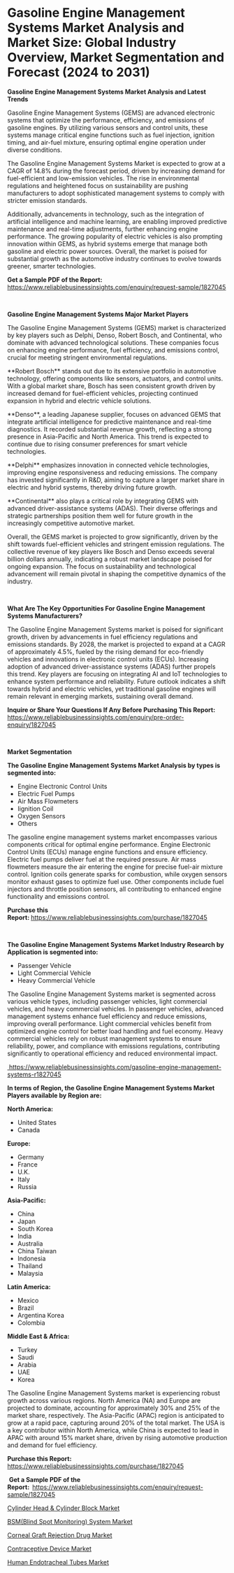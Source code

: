 <p><h1>Gasoline Engine Management Systems Market Analysis and Market Size: Global Industry Overview, Market Segmentation and Forecast (2024 to 2031)</h1></p><p><strong>Gasoline Engine Management Systems Market Analysis and Latest Trends</strong></p>
<p><p>Gasoline Engine Management Systems (GEMS) are advanced electronic systems that optimize the performance, efficiency, and emissions of gasoline engines. By utilizing various sensors and control units, these systems manage critical engine functions such as fuel injection, ignition timing, and air-fuel mixture, ensuring optimal engine operation under diverse conditions.</p><p>The Gasoline Engine Management Systems Market is expected to grow at a CAGR of 14.8% during the forecast period, driven by increasing demand for fuel-efficient and low-emission vehicles. The rise in environmental regulations and heightened focus on sustainability are pushing manufacturers to adopt sophisticated management systems to comply with stricter emission standards. </p><p>Additionally, advancements in technology, such as the integration of artificial intelligence and machine learning, are enabling improved predictive maintenance and real-time adjustments, further enhancing engine performance. The growing popularity of electric vehicles is also prompting innovation within GEMS, as hybrid systems emerge that manage both gasoline and electric power sources. Overall, the market is poised for substantial growth as the automotive industry continues to evolve towards greener, smarter technologies.</p></p>
<p><strong>Get a Sample PDF of the Report:&nbsp;</strong> <a href="https://www.reliablebusinessinsights.com/enquiry/request-sample/1827045?utm_campaign=97&utm_medium=2&utm_source=Github&utm_content=ia&utm_term=04112024&utm_id=gasoline-engine-management-systems">https://www.reliablebusinessinsights.com/enquiry/request-sample/1827045</a></p>
<p>&nbsp;</p>
<p><strong>Gasoline Engine Management Systems Major Market Players</strong></p>
<p><p>The Gasoline Engine Management Systems (GEMS) market is characterized by key players such as Delphi, Denso, Robert Bosch, and Continental, who dominate with advanced technological solutions. These companies focus on enhancing engine performance, fuel efficiency, and emissions control, crucial for meeting stringent environmental regulations.</p><p>**Robert Bosch** stands out due to its extensive portfolio in automotive technology, offering components like sensors, actuators, and control units. With a global market share, Bosch has seen consistent growth driven by increased demand for fuel-efficient vehicles, projecting continued expansion in hybrid and electric vehicle solutions.</p><p>**Denso**, a leading Japanese supplier, focuses on advanced GEMS that integrate artificial intelligence for predictive maintenance and real-time diagnostics. It recorded substantial revenue growth, reflecting a strong presence in Asia-Pacific and North America. This trend is expected to continue due to rising consumer preferences for smart vehicle technologies.</p><p>**Delphi** emphasizes innovation in connected vehicle technologies, improving engine responsiveness and reducing emissions. The company has invested significantly in R&D, aiming to capture a larger market share in electric and hybrid systems, thereby driving future growth.</p><p>**Continental** also plays a critical role by integrating GEMS with advanced driver-assistance systems (ADAS). Their diverse offerings and strategic partnerships position them well for future growth in the increasingly competitive automotive market.</p><p>Overall, the GEMS market is projected to grow significantly, driven by the shift towards fuel-efficient vehicles and stringent emission regulations. The collective revenue of key players like Bosch and Denso exceeds several billion dollars annually, indicating a robust market landscape poised for ongoing expansion. The focus on sustainability and technological advancement will remain pivotal in shaping the competitive dynamics of the industry.</p></p>
<p>&nbsp;</p>
<p><strong>What Are The Key Opportunities For Gasoline Engine Management Systems Manufacturers?</strong></p>
<p><p>The Gasoline Engine Management Systems market is poised for significant growth, driven by advancements in fuel efficiency regulations and emissions standards. By 2028, the market is projected to expand at a CAGR of approximately 4.5%, fueled by the rising demand for eco-friendly vehicles and innovations in electronic control units (ECUs). Increasing adoption of advanced driver-assistance systems (ADAS) further propels this trend. Key players are focusing on integrating AI and IoT technologies to enhance system performance and reliability. Future outlook indicates a shift towards hybrid and electric vehicles, yet traditional gasoline engines will remain relevant in emerging markets, sustaining overall demand.</p></p>
<p><strong>Inquire or Share Your Questions If Any Before Purchasing This Report:</strong> <a href="https://www.reliablebusinessinsights.com/enquiry/pre-order-enquiry/1827045?utm_campaign=97&utm_medium=2&utm_source=Github&utm_content=ia&utm_term=04112024&utm_id=gasoline-engine-management-systems">https://www.reliablebusinessinsights.com/enquiry/pre-order-enquiry/1827045</a></p>
<p>&nbsp;</p>
<p><strong>Market Segmentation</strong></p>
<p><strong>The Gasoline Engine Management Systems Market Analysis by types is segmented into:</strong></p>
<p><ul><li>Engine Electronic Control Units</li><li>Electric Fuel Pumps</li><li>Air Mass Flowmeters</li><li>Iignition Coil</li><li>Oxygen Sensors</li><li>Others</li></ul></p>
<p><p>The gasoline engine management systems market encompasses various components critical for optimal engine performance. Engine Electronic Control Units (ECUs) manage engine functions and ensure efficiency. Electric fuel pumps deliver fuel at the required pressure. Air mass flowmeters measure the air entering the engine for precise fuel-air mixture control. Ignition coils generate sparks for combustion, while oxygen sensors monitor exhaust gases to optimize fuel use. Other components include fuel injectors and throttle position sensors, all contributing to enhanced engine functionality and emissions control.</p></p>
<p><strong>Purchase this Report:&nbsp;</strong><a href="https://www.reliablebusinessinsights.com/purchase/1827045?utm_campaign=97&utm_medium=2&utm_source=Github&utm_content=ia&utm_term=04112024&utm_id=gasoline-engine-management-systems">https://www.reliablebusinessinsights.com/purchase/1827045</a></p>
<p>&nbsp;</p>
<p><strong>The Gasoline Engine Management Systems Market Industry Research by Application is segmented into:</strong></p>
<p><ul><li>Passenger Vehicle</li><li>Light Commercial Vehicle</li><li>Heavy Commercial Vehicle</li></ul></p>
<p><p>The Gasoline Engine Management Systems market is segmented across various vehicle types, including passenger vehicles, light commercial vehicles, and heavy commercial vehicles. In passenger vehicles, advanced management systems enhance fuel efficiency and reduce emissions, improving overall performance. Light commercial vehicles benefit from optimized engine control for better load handling and fuel economy. Heavy commercial vehicles rely on robust management systems to ensure reliability, power, and compliance with emissions regulations, contributing significantly to operational efficiency and reduced environmental impact.</p></p>
<p><a href="https://www.reliablebusinessinsights.com/gasoline-engine-management-systems-r1827045?utm_campaign=97&utm_medium=2&utm_source=Github&utm_content=ia&utm_term=04112024&utm_id=gasoline-engine-management-systems">&nbsp;https://www.reliablebusinessinsights.com/gasoline-engine-management-systems-r1827045</a></p>
<p><strong>In terms of Region, the Gasoline Engine Management Systems Market Players available by Region are:</strong></p>
<p>
    <p> <strong> North America: </strong>
        <ul>
            <li>United States</li>
            <li>Canada</li>
        </ul>
        </p> 
    <p> <strong> Europe: </strong>
        <ul>
            <li>Germany</li>
            <li>France</li>
            <li>U.K.</li>
            <li>Italy</li>
            <li>Russia</li>
        </ul>
        </p> 
    <p> <strong> Asia-Pacific: </strong>
        <ul>
            <li>China</li>
            <li>Japan</li>
            <li>South Korea</li>
            <li>India</li>
            <li>Australia</li>
            <li>China Taiwan</li>
            <li>Indonesia</li>
            <li>Thailand</li>
            <li>Malaysia</li>
        </ul>
        </p> 
    <p> <strong> Latin America: </strong>
        <ul>
            <li>Mexico</li>
            <li>Brazil</li>
            <li>Argentina Korea</li>
            <li>Colombia</li>
        </ul>
        </p> 
    <p> <strong> Middle East & Africa: </strong>
        <ul>
            <li>Turkey</li>
            <li>Saudi</li>
            <li>Arabia</li>
            <li>UAE</li>
            <li>Korea</li>
        </ul>
    </p>
    </p>
<p><p>The Gasoline Engine Management Systems market is experiencing robust growth across various regions. North America (NA) and Europe are projected to dominate, accounting for approximately 30% and 25% of the market share, respectively. The Asia-Pacific (APAC) region is anticipated to grow at a rapid pace, capturing around 20% of the total market. The USA is a key contributor within North America, while China is expected to lead in APAC with around 15% market share, driven by rising automotive production and demand for fuel efficiency.</p></p>
<p><strong>Purchase this Report: </strong><a href="https://www.reliablebusinessinsights.com/purchase/1827045?utm_campaign=97&utm_medium=2&utm_source=Github&utm_content=ia&utm_term=04112024&utm_id=gasoline-engine-management-systems">https://www.reliablebusinessinsights.com/purchase/1827045</a></p>
<p>&nbsp;<strong>Get a Sample PDF of the Report:&nbsp;&nbsp;</strong><a href="https://www.reliablebusinessinsights.com/enquiry/request-sample/1827045?utm_campaign=97&utm_medium=2&utm_source=Github&utm_content=ia&utm_term=04112024&utm_id=gasoline-engine-management-systems">https://www.reliablebusinessinsights.com/enquiry/request-sample/1827045</a></p>
<p><strong></strong></p>
<p><p><a href="https://github.com/yoreivesal/Market-Research-Report-List-1/blob/main/cylinder-head-cylinder-block-market.md?utm_campaign=97&utm_medium=2&utm_source=Github&utm_content=ia&utm_term=04112024&utm_id=gasoline-engine-management-systems">Cylinder Head & Cylinder Block Market</a></p><p><a href="https://github.com/alespiliffe/Market-Research-Report-List-1/blob/main/bsmblind-spot-monitoring-system-market.md?utm_campaign=97&utm_medium=2&utm_source=Github&utm_content=ia&utm_term=04112024&utm_id=gasoline-engine-management-systems">BSM(Blind Spot Monitoring) System Market</a></p><p><a href="https://www.linkedin.com/pulse/trends-global-corneal-graft-rejection-drug-market-forecast-uajaf?utm_campaign=97&utm_medium=2&utm_source=Github&utm_content=ia&utm_term=04112024&utm_id=gasoline-engine-management-systems">Corneal Graft Rejection Drug Market</a></p><p><a href="https://issuu.com/reportprime-2/docs/contraceptive-device-market-size-20_bdc623d3357b46?utm_campaign=97&utm_medium=2&utm_source=Github&utm_content=ia&utm_term=04112024&utm_id=gasoline-engine-management-systems">Contraceptive Device Market</a></p><p><a href="https://issuu.com/reportprime-2/docs/human-endotracheal-tubes-market-siz_54fc9d321d4abd?utm_campaign=97&utm_medium=2&utm_source=Github&utm_content=ia&utm_term=04112024&utm_id=gasoline-engine-management-systems">Human Endotracheal Tubes Market</a></p></p>